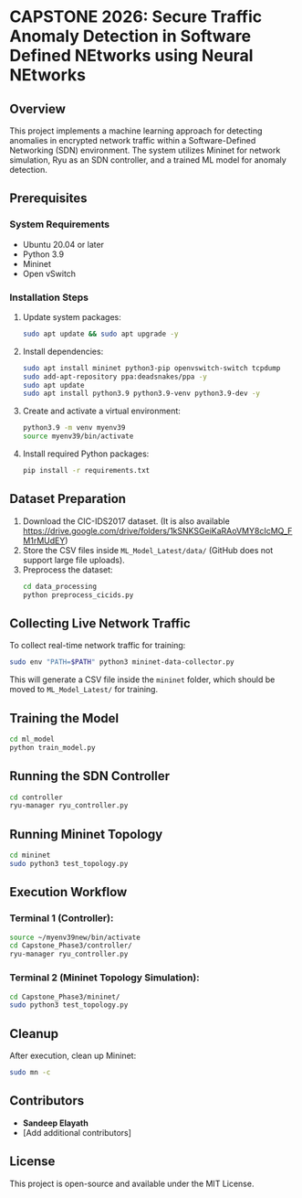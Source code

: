 # CAPSTONE 2026: Secure Traffic Anomaly Detection in Software Defined NEtworks using Neural NEtworks

## Overview
This project implements a machine learning approach for detecting anomalies in encrypted network traffic within a Software-Defined Networking (SDN) environment. The system utilizes Mininet for network simulation, Ryu as an SDN controller, and a trained ML model for anomaly detection.

## Prerequisites
### System Requirements
- Ubuntu 20.04 or later
- Python 3.9
- Mininet
- Open vSwitch

### Installation Steps
1. Update system packages:
   ```bash
   sudo apt update && sudo apt upgrade -y
   ```
2. Install dependencies:
   ```bash
   sudo apt install mininet python3-pip openvswitch-switch tcpdump
   sudo add-apt-repository ppa:deadsnakes/ppa -y
   sudo apt update
   sudo apt install python3.9 python3.9-venv python3.9-dev -y
   ```
3. Create and activate a virtual environment:
   ```bash
   python3.9 -m venv myenv39
   source myenv39/bin/activate
   ```
4. Install required Python packages:
   ```bash
   pip install -r requirements.txt
   ```

## Dataset Preparation
1. Download the CIC-IDS2017 dataset. (It is also available https://drive.google.com/drive/folders/1kSNKSGeiKaRAoVMY8cIcMQ_FM1rMUdEY)
2. Store the CSV files inside `ML_Model_Latest/data/` (GitHub does not support large file uploads).
3. Preprocess the dataset:
   ```bash
   cd data_processing
   python preprocess_cicids.py
   ```

## Collecting Live Network Traffic
To collect real-time network traffic for training:
```bash
sudo env "PATH=$PATH" python3 mininet-data-collector.py
```
This will generate a CSV file inside the `mininet` folder, which should be moved to `ML_Model_Latest/` for training.

## Training the Model
```bash
cd ml_model
python train_model.py
```

## Running the SDN Controller
```bash
cd controller
ryu-manager ryu_controller.py
```

## Running Mininet Topology
```bash
cd mininet
sudo python3 test_topology.py
```

## Execution Workflow
### Terminal 1 (Controller):
```bash
source ~/myenv39new/bin/activate
cd Capstone_Phase3/controller/
ryu-manager ryu_controller.py
```
### Terminal 2 (Mininet Topology Simulation):
```bash
cd Capstone_Phase3/mininet/
sudo python3 test_topology.py
```

## Cleanup
After execution, clean up Mininet:
```bash
sudo mn -c
```

## Contributors
- **Sandeep Elayath**
- [Add additional contributors]

## License
This project is open-source and available under the MIT License.

